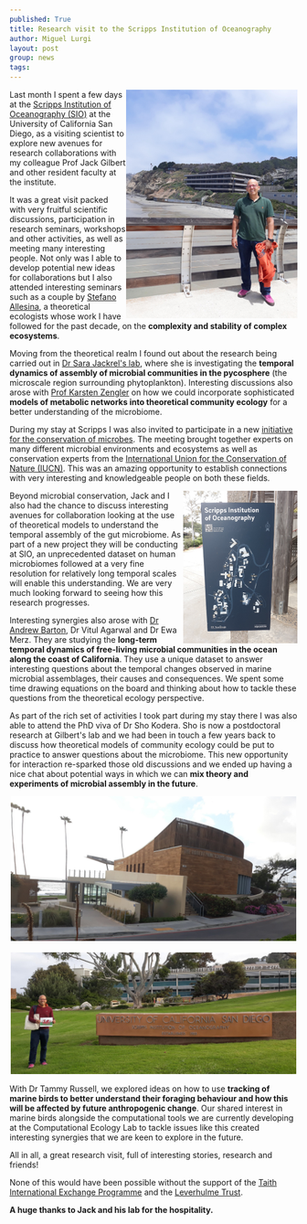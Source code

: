 ```yaml
---
published: True
title: Research visit to the Scripps Institution of Oceanography
author: Miguel Lurgi
layout: post
group: news
tags: 
---
```


<img style="float: right;" src="/static/img/news/2025_Scripps-Visit-1.jpg" alt="At the pier" class="img-fluid" width="300">

Last month I spent a few days at the [Scripps Institution of Oceanography (SIO)](https://scripps.ucsd.edu/) at the University of California San Diego, as a visiting scientist to explore new avenues for research collaborations with my colleague Prof Jack Gilbert and other resident faculty at the institute.

It was a great visit packed with very fruitful scientific discussions, participation in research seminars, workshops and other activities, as well as meeting many interesting people. Not only was I able to develop potential new ideas for collaborations but I also attended interesting seminars such as a couple by [Stefano Allesina](https://ecologyandevolution.uchicago.edu/faculty/stefano-allesina-phd), a theoretical ecologists whose work I have followed for the past decade, on the **complexity and stability of complex ecosystems**.

Moving from the theoretical realm I found out about the research being carried out in [Dr Sara Jackrel's lab](https://biology.ucsd.edu/research/faculty/sjackrel), where she is investigating the **temporal dynamics of assembly of microbial communities in the pycosphere** (the microscale region surrounding phytoplankton). Interesting discussions also arose with [Prof Karsten Zengler](https://www.zenglerlab.com/) on how we could incorporate sophisticated **models of metabolic networks into theoretical community ecology** for a better understanding of the microbiome.

During my stay at Scripps I was also invited to participate in a new [initiative for the conservation of microbes](https://computational-ecology-lab.github.io/2025/05/21/Microbial-Conservation/). The meeting brought together experts on many different microbial environments and ecosystems as well as conservation experts from the [International Union for the Conservation of Nature (IUCN)](https://iucn.org/). This was an amazing opportunity to establish connections with very interesting and knowledgeable people on both these fields.

<img style="float: right;" src="/static/img/news/2025_Scripps-Visit-2.jpg" alt="Sign" class="img-fluid" width="200">

Beyond microbial conservation, Jack and I also had the chance to discuss interesting avenues for collaboration looking at the use of theoretical models to understand the temporal assembly of the gut microbiome. As part of a new project they will be conducting at SIO, an unprecedented dataset on human microbiomes followed at a very fine resolution for relatively long temporal scales will enable this understanding. We are very much looking forward to seeing how this research progresses.

Interesting synergies also arose with [Dr Andrew Barton](https://adbarton.scrippsprofiles.ucsd.edu/), Dr Vitul Agarwal and Dr Ewa Merz. They are studying the **long-term temporal dynamics of free-living microbial communities in the ocean along the coast of California**. They use a unique dataset to answer interesting questions about the temporal changes observed in marine microbial assemblages, their causes and consequences. We spent some time drawing equations on the board and thinking about how to tackle these questions from the theoretical ecology perspective.

As part of the rich set of activities I took part during my stay there I was also able to attend the PhD viva of Dr Sho Kodera. Sho is now a postdoctoral research at Gilbert's lab and we had been in touch a few years back to discuss how theoretical models of community ecology could be put to practice to answer questions about the microbiome. This new opportunity for interaction re-sparked those old discussions and we ended up having a nice chat about potential ways in which we can **mix theory and experiments of microbial assembly in the future**.

<p style="text-align:center;"><img src="/static/img/news/2025_Scripps-Visit-3.jpg" alt="Robert Paine Building" class="img-fluid" width="500"> &nbsp; <img src="/static/img/news/2025_Scripps-Visit-4.jpg" alt="Main Entrance" class="img-fluid" width="500"> </p>

With Dr Tammy Russell, we explored ideas on how to use **tracking of marine birds to better understand their foraging behaviour and how this will be affected by future anthropogenic change**. Our shared interest in marine birds alongside the computational tools we are currently developing at the Computational Ecology Lab to tackle issues like this created interesting synergies that we are keen to explore in the future.

All in all, a great research visit, full of interesting stories, research and friends! 

None of this would have been possible without the support of the [Taith International Exchange Programme](https://www.taith.wales/) and the [Leverhulme Trust](https://www.leverhulme.ac.uk/).


**A huge thanks to Jack and his lab for the hospitality.** 
